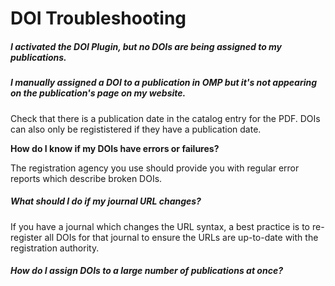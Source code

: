 # DOI Troubleshooting

##### I activated the DOI Plugin, but no DOIs are being assigned to my publications.

##### I manually assigned a DOI to a publication in OMP but it's not appearing on the publication's page on my website.

Check that there is a publication date in the catalog entry for the PDF. DOIs can also only be regististered if they have a publication date.

**How do I know if my DOIs have errors or failures?**

The registration agency you use should provide you with regular error reports which describe broken DOIs.

##### What should I do if my journal URL changes?

If you have a journal which changes the URL syntax, a best practice is to re-register all DOIs for that journal to ensure the URLs are up-to-date with the registration authority.

##### How do I assign DOIs to a large number of publications at once?
